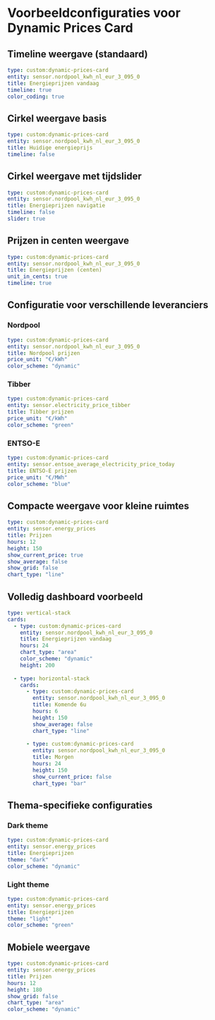 # Voorbeeldconfiguraties voor Dynamic Prices Card

## Timeline weergave (standaard)

```yaml
type: custom:dynamic-prices-card
entity: sensor.nordpool_kwh_nl_eur_3_095_0
title: Energieprijzen vandaag
timeline: true
color_coding: true
```

## Cirkel weergave basis

```yaml
type: custom:dynamic-prices-card
entity: sensor.nordpool_kwh_nl_eur_3_095_0
title: Huidige energieprijs
timeline: false
```

## Cirkel weergave met tijdslider

```yaml
type: custom:dynamic-prices-card
entity: sensor.nordpool_kwh_nl_eur_3_095_0
title: Energieprijzen navigatie
timeline: false
slider: true
```

## Prijzen in centen weergave

```yaml
type: custom:dynamic-prices-card
entity: sensor.nordpool_kwh_nl_eur_3_095_0
title: Energieprijzen (centen)
unit_in_cents: true
timeline: true
```

## Configuratie voor verschillende leveranciers

### Nordpool

```yaml
type: custom:dynamic-prices-card
entity: sensor.nordpool_kwh_nl_eur_3_095_0
title: Nordpool prijzen
price_unit: "€/kWh"
color_scheme: "dynamic"
```

### Tibber

```yaml
type: custom:dynamic-prices-card
entity: sensor.electricity_price_tibber
title: Tibber prijzen
price_unit: "€/kWh"
color_scheme: "green"
```

### ENTSO-E

```yaml
type: custom:dynamic-prices-card
entity: sensor.entsoe_average_electricity_price_today
title: ENTSO-E prijzen
price_unit: "€/MWh"
color_scheme: "blue"
```

## Compacte weergave voor kleine ruimtes

```yaml
type: custom:dynamic-prices-card
entity: sensor.energy_prices
title: Prijzen
hours: 12
height: 150
show_current_price: true
show_average: false
show_grid: false
chart_type: "line"
```

## Volledig dashboard voorbeeld

```yaml
type: vertical-stack
cards:
  - type: custom:dynamic-prices-card
    entity: sensor.nordpool_kwh_nl_eur_3_095_0
    title: Energieprijzen vandaag
    hours: 24
    chart_type: "area"
    color_scheme: "dynamic"
    height: 200
    
  - type: horizontal-stack
    cards:
      - type: custom:dynamic-prices-card
        entity: sensor.nordpool_kwh_nl_eur_3_095_0
        title: Komende 6u
        hours: 6
        height: 150
        show_average: false
        chart_type: "line"
        
      - type: custom:dynamic-prices-card
        entity: sensor.nordpool_kwh_nl_eur_3_095_0
        title: Morgen
        hours: 24
        height: 150
        show_current_price: false
        chart_type: "bar"
```

## Thema-specifieke configuraties

### Dark theme

```yaml
type: custom:dynamic-prices-card
entity: sensor.energy_prices
title: Energieprijzen
theme: "dark"
color_scheme: "dynamic"
```

### Light theme

```yaml
type: custom:dynamic-prices-card
entity: sensor.energy_prices
title: Energieprijzen
theme: "light"
color_scheme: "green"
```

## Mobiele weergave

```yaml
type: custom:dynamic-prices-card
entity: sensor.energy_prices
title: Prijzen
hours: 12
height: 180
show_grid: false
chart_type: "area"
color_scheme: "dynamic"
```